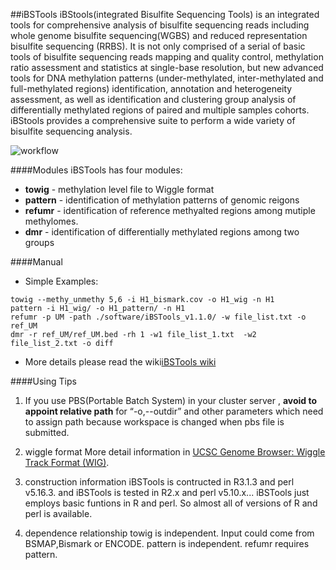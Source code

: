 
##iBSTools
iBStools(integrated Bisulfite Sequencing Tools) is an integrated tools for comprehensive analysis of bisulfite sequencing reads including whole genome bisulfite sequencing(WGBS) and reduced representation bisulfite sequencing (RRBS). It is not only comprised of a serial of basic tools of bisulfite sequencing reads mapping and quality control, methylation ratio assessment and statistics at single-base resolution, but new advanced tools for DNA methylation patterns (under-methylated, inter-methylated and full-methylated regions) identification, annotation and heterogeneity assessment, as well as identification and clustering group analysis of differentially methylated regions of paired and multiple samples cohorts. iBStools provides a comprehensive suite  to perform a wide  variety of bisulfite sequencing analysis.

![workflow](https://github.com/methylation/iBSTools/blob/master/imgs/workflow.png "foo")

####Modules
iBSTools has four modules:
* **towig** - methylation level file to Wiggle format
* **pattern** - identification of methylation patterns  of genomic reigons
* **refumr** - identification of reference methyalted regions among mutiple methylomes.
* **dmr** - identification of differentially methylated regions among two groups

####Manual
* Simple Examples:
```
towig --methy_unmethy 5,6 -i H1_bismark.cov -o H1_wig -n H1
pattern -i H1_wig/ -o H1_pattern/ -n H1
refumr -p UM -path ./software/iBSTools_v1.1.0/ -w file_list.txt -o ref_UM
dmr -r ref_UM/ref_UM.bed -rh 1 -w1 file_list_1.txt  -w2 file_list_2.txt -o diff
```

* More details please read the wiki[iBSTools wiki](https://github.com/methylation/iBSTools/wiki)

####Using Tips
1. If you use PBS(Portable Batch System) in your cluster server , **avoid to appoint relative path** for “-o,--outdir” and other parameters which need to assign path because workspace is changed when pbs file is submitted. 

2. wiggle format
More detail information in [UCSC Genome Browser: Wiggle Track Format (WIG)](http://genome.ucsc.edu/goldenPath/help/wiggle.html).

3. construction information
iBSTools is contructed in R3.1.3 and perl v5.16.3. 
and iBSTools is tested in R2.x and perl v5.10.x... 
iBSTools just employs basic funtions in R and perl. So almost all of versions of R and perl is available.

4. dependence relationship
towig is independent. Input could come from BSMAP,Bismark or ENCODE.
pattern is independent. 
refumr requires pattern.
